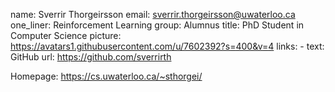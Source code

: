 name: Sverrir Thorgeirsson
email: sverrir.thorgeirsson@uwaterloo.ca
one_liner: Reinforcement Learning
group: Alumnus
title: PhD Student in Computer Science
picture: https://avatars1.githubusercontent.com/u/7602392?s=400&v=4
links:
    - text: GitHub
      url: https://github.com/sverrirth

Homepage: <a href=https://cs.uwaterloo.ca/~sthorgei/>https://cs.uwaterloo.ca/~sthorgei/</a>
